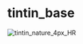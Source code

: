 # tintin_base

![tintin_nature_4px_HR](https://user-images.githubusercontent.com/53513604/74061863-e31e3400-49e4-11ea-99d2-1f0a5c5e606b.jpg)
